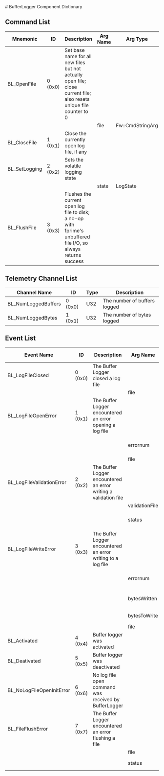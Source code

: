 <title>BufferLogger Component Dictionary</title>
# BufferLogger Component Dictionary


## Command List

|Mnemonic|ID|Description|Arg Name|Arg Type|Comment
|---|---|---|---|---|---|
|BL_OpenFile|0 (0x0)|Set base name for all new files but not actually open file; close current file; also resets unique file counter to 0| | |   
| | | |file|Fw::CmdStringArg||                    
|BL_CloseFile|1 (0x1)|Close the currently open log file, if any| | |   
|BL_SetLogging|2 (0x2)|Sets the volatile logging state| | |   
| | | |state|LogState||                    
|BL_FlushFile|3 (0x3)|Flushes the current open log file to disk; a no-op with fprime's unbuffered file I/O, so always returns success| | |   

## Telemetry Channel List

|Channel Name|ID|Type|Description|
|---|---|---|---|
|BL_NumLoggedBuffers|0 (0x0)|U32|The number of buffers logged|
|BL_NumLoggedBytes|1 (0x1)|U32|The number of bytes logged|

## Event List

|Event Name|ID|Description|Arg Name|Arg Type|Arg Size|Description
|---|---|---|---|---|---|---|
|BL_LogFileClosed|0 (0x0)|The Buffer Logger closed a log file| | | | |
| | | |file|Fw::LogStringArg&|256|The file|    
|BL_LogFileOpenError|1 (0x1)|The Buffer Logger encountered an error opening a log file| | | | |
| | | |errornum|U32||The error number returned from the open operation|    
| | | |file|Fw::LogStringArg&|256|The file|    
|BL_LogFileValidationError|2 (0x2)|The Buffer Logger encountered an error writing a validation file| | | | |
| | | |validationFile|Fw::LogStringArg&|256|The validation file|    
| | | |status|U32||The Os::Validate::Status return|    
|BL_LogFileWriteError|3 (0x3)|The Buffer Logger encountered an error writing to a log file| | | | |
| | | |errornum|U32||The error number returned from the write operation|    
| | | |bytesWritten|U32||The number of bytes successfully written|    
| | | |bytesToWrite|U32||The number of bytes attempted|    
| | | |file|Fw::LogStringArg&|256|The file|    
|BL_Activated|4 (0x4)|Buffer logger was activated| | | | |
|BL_Deativated|5 (0x5)|Buffer logger was deactivated| | | | |
|BL_NoLogFileOpenInitError|6 (0x6)|No log file open command was received by BufferLogger| | | | |
|BL_FileFlushError|7 (0x7)|The Buffer Logger encountered an error flushing a file| | | | |
| | | |file|Fw::LogStringArg&|256|The file|    
| | | |status|U32||The Os::Status return|    
